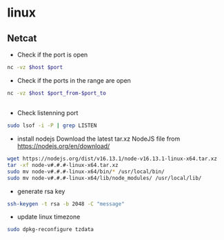 # linux

## Netcat

- Check if the port is open

```bash
nc -vz $host $port
```

- Check if the ports in the range are open

```bash
nc -vz $host $port_from-$port_to
```

##

- Check listenning port

```bash
sudo lsof -i -P | grep LISTEN
```

- install nodejs
  Download the latest tar.xz NodeJS file from https://nodejs.org/en/download/

```bash
wget https://nodejs.org/dist/v16.13.1/node-v16.13.1-linux-x64.tar.xz
tar -xf node-v#.#.#-linux-x64.tar.xz
sudo mv node-v#.#.#-linux-x64/bin/* /usr/local/bin/
sudo mv node-v#.#.#-linux-x64/lib/node_modules/ /usr/local/lib/
```

- generate rsa key

```bash
ssh-keygen -t rsa -b 2048 -C "message"
```

- update linux timezone

```bash
sudo dpkg-reconfigure tzdata
```
